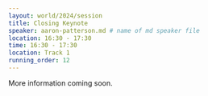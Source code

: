 ```yaml
---
layout: world/2024/session
title: Closing Keynote
speaker: aaron-patterson.md # name of md speaker file
location: 16:30 - 17:30
time: 16:30 - 17:30
location: Track 1
running_order: 12
---
```


More information coming soon.
